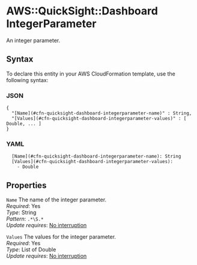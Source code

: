 # AWS::QuickSight::Dashboard IntegerParameter<a name="aws-properties-quicksight-dashboard-integerparameter"></a>

An integer parameter\.

## Syntax<a name="aws-properties-quicksight-dashboard-integerparameter-syntax"></a>

To declare this entity in your AWS CloudFormation template, use the following syntax:

### JSON<a name="aws-properties-quicksight-dashboard-integerparameter-syntax.json"></a>

```
{
  "[Name](#cfn-quicksight-dashboard-integerparameter-name)" : String,
  "[Values](#cfn-quicksight-dashboard-integerparameter-values)" : [ Double, ... ]
}
```

### YAML<a name="aws-properties-quicksight-dashboard-integerparameter-syntax.yaml"></a>

```
  [Name](#cfn-quicksight-dashboard-integerparameter-name): String
  [Values](#cfn-quicksight-dashboard-integerparameter-values): 
    - Double
```

## Properties<a name="aws-properties-quicksight-dashboard-integerparameter-properties"></a>

`Name`  <a name="cfn-quicksight-dashboard-integerparameter-name"></a>
The name of the integer parameter\.  
*Required*: Yes  
*Type*: String  
*Pattern*: `.*\S.*`  
*Update requires*: [No interruption](https://docs.aws.amazon.com/AWSCloudFormation/latest/UserGuide/using-cfn-updating-stacks-update-behaviors.html#update-no-interrupt)

`Values`  <a name="cfn-quicksight-dashboard-integerparameter-values"></a>
The values for the integer parameter\.  
*Required*: Yes  
*Type*: List of Double  
*Update requires*: [No interruption](https://docs.aws.amazon.com/AWSCloudFormation/latest/UserGuide/using-cfn-updating-stacks-update-behaviors.html#update-no-interrupt)